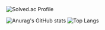 
  <img src="http://mazassumnida.wtf/api/v2/generate_badge?boj=doctorsean" alt="Solved.ac Profile" />


![Anurag's GitHub stats](https://github-readme-stats.vercel.app/api?username=kimyounghee425&show_icons=true&theme=dracula)
![Top Langs](https://github-readme-stats.vercel.app/api/top-langs/?username=kimyounghee425&layout=compact&theme=dracula)
